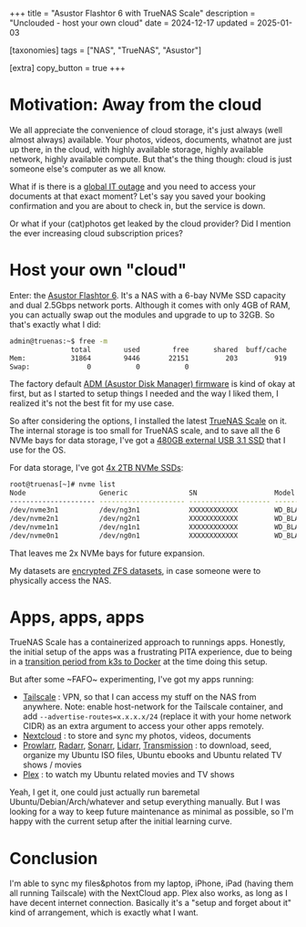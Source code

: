+++
title = "Asustor Flashtor 6 with TrueNAS Scale"
description = "Unclouded - host your own cloud"
date = 2024-12-17
updated = 2025-01-03

[taxonomies]
tags = ["NAS", "TrueNAS", "Asustor"]

[extra]
copy_button = true
+++

# Motivation: Away from the cloud

We all appreciate the convenience of cloud storage, it's just always (well almost always) available. Your photos, videos, documents, whatnot are just up there, in the cloud, with highly available storage, highly available network, highly available compute. But that's the thing though: cloud is just someone else's computer as we all know.

What if is there is a [global IT outage](https://www.weforum.org/stories/2024/07/global-outage-it-cyber-resilience-alarm-world/) and you need to access your documents at that exact moment? Let's say you saved your booking confirmation and you are about to check in, but the service is down. 

Or what if your (cat)photos get leaked by the cloud provider? Did I mention the ever increasing cloud subscription prices?

# Host your own "cloud"

Enter: the [Asustor Flashtor 6](https://www.asustor.com/en/product?p_id=79). It's a NAS with a 6-bay NVMe SSD capacity and dual 2.5Gbps network ports. Although it comes with only 4GB of RAM, you can actually swap out the modules and upgrade to up to 32GB. So that's exactly what I did:
```bash
admin@truenas:~$ free -m
               total        used        free      shared  buff/cache   available
Mem:           31864        9446       22151         203         919       22418
Swap:              0           0           0
```

The factory default [ADM (Asustor Disk Manager) firmware](https://www.asustor.com/service/release_notes) is kind of okay at first, but as I started to setup things I needed and the way I liked them, I realized it's not the best fit for my use case.

So after considering the options, I installed the latest [TrueNAS Scale](https://www.truenas.com/truenas-scale/) on it. The internal storage is too small for TrueNAS scale, and to save all the 6 NVMe bays for data storage, I've got a [480GB external USB 3.1 SSD](http://www.kingmax.com.tw/en-global/product/product/Model/Portable_SSD_KE31) that I use for the OS.

For data storage, I've got [4x 2TB NVMe SSDs](https://www.westerndigital.com/en-us/products/internal-drives/wd-black-sn850x-nvme-ssd?sku=WDS200T2X0E-00BCA0):
```bash
root@truenas[~]# nvme list
Node                  Generic               SN                   Model                                    Namespace Usage                      Format           FW Rev  
--------------------- --------------------- -------------------- ---------------------------------------- --------- -------------------------- ---------------- --------
/dev/nvme3n1          /dev/ng3n1            XXXXXXXXXXXX         WD_BLACK SN850X 2000GB                   1           2.00  TB /   2.00  TB    512   B +  0 B   620361WD
/dev/nvme2n1          /dev/ng2n1            XXXXXXXXXXXX         WD_BLACK SN850X 2000GB                   1           2.00  TB /   2.00  TB    512   B +  0 B   620361WD
/dev/nvme1n1          /dev/ng1n1            XXXXXXXXXXXX         WD_BLACK SN850X 2000GB                   1           2.00  TB /   2.00  TB    512   B +  0 B   620361WD
/dev/nvme0n1          /dev/ng0n1            XXXXXXXXXXXX         WD_BLACK SN850X 2000GB                   1           2.00  TB /   2.00  TB    512   B +  0 B   620361WD
```
That leaves me 2x NVMe bays for future expansion.

My datasets are [encrypted ZFS datasets](https://www.truenas.com/docs/scale/scaletutorials/datasets/encryptionscale/), in case someone were to physically access the NAS.

# Apps, apps, apps

TrueNAS Scale has a containerized approach to runnings apps. Honestly, the initial setup of the apps was a frustrating PITA experience, due to being in a [transition period from k3s to Docker](https://forums.truenas.com/t/removal-of-k3s-based-apps-from-truenas/6467) at the time doing this setup.

But after some ~FAFO~ experimenting, I've got my apps running:
- [Tailscale](https://tailscale.com/) : VPN, so that I can access my stuff on the NAS from anywhere. Note: enable host-network for the Tailscale container, and add `--advertise-routes=x.x.x.x/24` (replace it with your home network CIDR) as an extra argument to access your other apps remotely.
- [Nextcloud](https://nextcloud.com/) : to store and sync my photos, videos, documents
- [Prowlarr](https://prowlarr.com/), [Radarr](https://radarr.video/), [Sonarr](https://sonarr.tv/), [Lidarr](https://lidarr.audio/), [Transmission](https://transmissionbt.com/) : to download, seed, organize my Ubuntu ISO files, Ubuntu ebooks and Ubuntu related TV shows / movies
- [Plex](https://www.plex.tv/) : to watch my Ubuntu related movies and TV shows

Yeah, I get it, one could just actually run baremetal Ubuntu/Debian/Arch/whatever and setup everything manually. But I was looking for a way to keep future maintenance as minimal as possible, so I'm happy with the current setup after the initial learning curve.

# Conclusion

I'm able to sync my files&photos from my laptop, iPhone, iPad (having them all running Tailscale) with the NextCloud app. Plex also works, as long as I have decent internet connection. Basically it's a "setup and forget about it" kind of arrangement, which is exactly what I want.